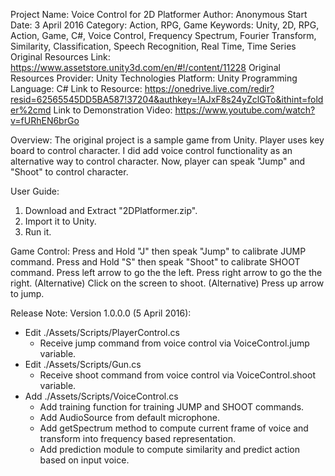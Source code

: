 Project Name: Voice Control for 2D Platformer
Author: Anonymous
Start Date: 3 April 2016
Category: Action, RPG, Game
Keywords: Unity, 2D, RPG, Action, Game, C#, Voice Control, Frequency Spectrum, Fourier Transform, Similarity, Classification, Speech Recognition, Real Time, Time Series
Original Resources Link: https://www.assetstore.unity3d.com/en/#!/content/11228
Original Resources Provider: Unity Technologies
Platform: Unity
Programming Language: C#
Link to Resource: https://onedrive.live.com/redir?resid=62565545DD5BA587!37204&authkey=!AJxF8s24yZclGTo&ithint=folder%2cmd
Link to Demonstration Video: https://www.youtube.com/watch?v=fURhEN6brGo

Overview:
The original project is a sample game from Unity. Player uses key board to control character. I did add voice control functionality as an alternative way to control character. Now, player can speak "Jump" and "Shoot" to control character.

User Guide:
1. Download and Extract "2DPlatformer.zip".
2. Import it to Unity.
3. Run it.

Game Control:
Press and Hold "J" then speak "Jump" to calibrate JUMP command.
Press and Hold "S" then speak "Shoot" to calibrate SHOOT command.
Press left arrow to go the the left.
Press right arrow to go the the right.
(Alternative) Click on the screen to shoot.
(Alternative) Press up arrow to jump.

Release Note:
Version 1.0.0.0 (5 April 2016):
- Edit ./Assets/Scripts/PlayerControl.cs
	* Receive jump command from voice control via VoiceControl.jump variable.
- Edit ./Assets/Scripts/Gun.cs
	* Receive shoot command from voice control via VoiceControl.shoot variable.
- Add ./Assets/Scripts/VoiceControl.cs
 	* Add training function for training JUMP and SHOOT commands.
 	* Add AudioSource from default microphone.
 	* Add getSpectrum method to compute current frame of voice and transform into frequency based representation.
 	* Add prediction module to compute similarity and predict action based on input voice.
